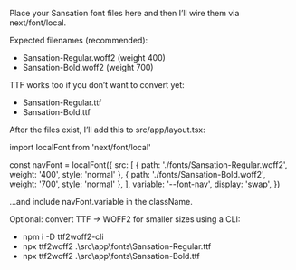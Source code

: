 Place your Sansation font files here and then I’ll wire them via next/font/local.

Expected filenames (recommended):
- Sansation-Regular.woff2 (weight 400)
- Sansation-Bold.woff2 (weight 700)

TTF works too if you don’t want to convert yet:
- Sansation-Regular.ttf
- Sansation-Bold.ttf

After the files exist, I’ll add this to src/app/layout.tsx:

import localFont from 'next/font/local'

const navFont = localFont({
  src: [
    { path: './fonts/Sansation-Regular.woff2', weight: '400', style: 'normal' },
    { path: './fonts/Sansation-Bold.woff2',    weight: '700', style: 'normal' },
  ],
  variable: '--font-nav',
  display: 'swap',
})

…and include navFont.variable in the <body> className.

Optional: convert TTF → WOFF2 for smaller sizes using a CLI:
- npm i -D ttf2woff2-cli
- npx ttf2woff2 .\src\app\fonts\Sansation-Regular.ttf
- npx ttf2woff2 .\src\app\fonts\Sansation-Bold.ttf
